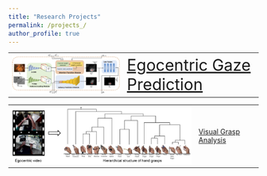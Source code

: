 ```yaml
---
title: "Research Projects"
permalink: /projects_/
author_profile: true
---
```


<style>
table, th, td {
    border: 0px solid black;
}
</style>

<table border="0">
  <tr>
    <td>
    <img src="/images/ECCV2018_architecture.jpg" style="padding-right:25px" width="500">
    </td>
    <td aligh="left">
    <font size="6"><a href="https://cai-mj.github.io/project/egocentric_gaze_prediction">Egocentric Gaze Prediction</a></font>
    </td>
  </tr> 
</table>

<table border="0">
  <tr>
    <td>
    <img src="/images/THMS2017_concept.png" style="padding-right:25px" width="500">
    </td>
    <td aligh="left">
    <a href="https://cai-mj.github.io/publication/2017-08-01-THMS">Visual Grasp Analysis</a>
    </td>
  </tr> 
</table>

